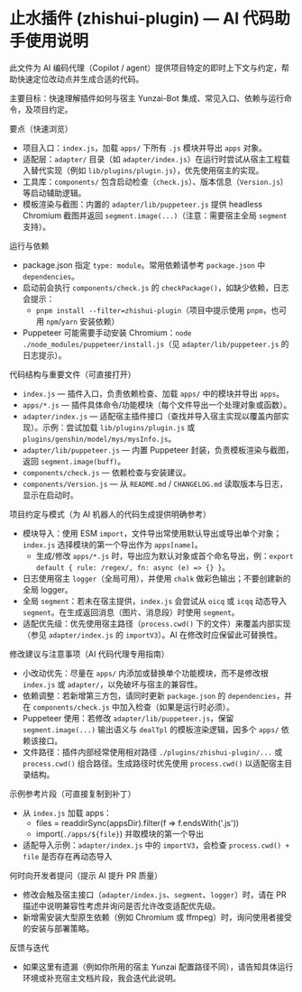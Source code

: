 # 止水插件 (zhishui-plugin) — AI 代码助手使用说明

此文件为 AI 编码代理（Copilot / agent）提供项目特定的即时上下文与约定，帮助快速定位改动点并生成合适的代码。

主要目标：快速理解插件如何与宿主 Yunzai-Bot 集成、常见入口、依赖与运行命令，及项目约定。

要点（快速浏览）
- 项目入口：`index.js`，加载 `apps/` 下所有 `.js` 模块并导出 `apps` 对象。
- 适配层：`adapter/` 目录（如 `adapter/index.js`）在运行时尝试从宿主工程载入替代实现（例如 `lib/plugins/plugin.js`），优先使用宿主的实现。
- 工具库：`components/` 包含启动检查（`check.js`）、版本信息（`Version.js`）等启动辅助逻辑。
- 模板渲染与截图：内置的 `adapter/lib/puppeteer.js` 提供 headless Chromium 截图并返回 `segment.image(...)`（注意：需要宿主全局 `segment` 支持）。

运行与依赖
- package.json 指定 `type: module`。常用依赖请参考 `package.json` 中 `dependencies`。
- 启动前会执行 `components/check.js` 的 `checkPackage()`，如缺少依赖，日志会提示：
  - `pnpm install --filter=zhishui-plugin`（项目中提示使用 `pnpm`，也可用 `npm`/`yarn` 安装依赖）
- Puppeteer 可能需要手动安装 Chromium：`node ./node_modules/puppeteer/install.js`（见 `adapter/lib/puppeteer.js` 的日志提示）。

代码结构与重要文件（可直接打开）
- `index.js` — 插件入口，负责依赖检查、加载 `apps/` 中的模块并导出 `apps`。
- `apps/*.js` — 插件具体命令/功能模块（每个文件导出一个处理对象或函数）。
- `adapter/index.js` — 适配宿主插件接口（查找并导入宿主实现以覆盖内部实现）。示例：尝试加载 `lib/plugins/plugin.js` 或 `plugins/genshin/model/mys/mysInfo.js`。
- `adapter/lib/puppeteer.js` — 内置 Puppeteer 封装，负责模板渲染与截图，返回 `segment.image(buff)`。
- `components/check.js` — 依赖检查与安装建议。
- `components/Version.js` — 从 `README.md` / `CHANGELOG.md` 读取版本与日志，显示在启动时。

项目约定与模式（为 AI 机器人的代码生成提供明确参考）
- 模块导入：使用 ESM `import`，文件导出常使用默认导出或导出单个对象；`index.js` 选择模块的第一个导出作为 `apps[name]`。
  - 生成/修改 `apps/*.js` 时，导出应为默认对象或首个命名导出，例：`export default { rule: /regex/, fn: async (e) => {} }`。
- 日志使用宿主 `logger`（全局可用），并使用 `chalk` 做彩色输出；不要创建新的全局 logger。
- 全局 `segment`：若未在宿主提供，`index.js` 会尝试从 `oicq` 或 `icqq` 动态导入 `segment`。在生成返回消息（图片、消息段）时使用 `segment`。
- 适配优先级：优先使用宿主路径（`process.cwd()` 下的文件）来覆盖内部实现（参见 `adapter/index.js` 的 `importV3`）。AI 在修改时应保留此可替换性。

修改建议与注意事项（AI 代码代理专用指南）
- 小改动优先：尽量在 `apps/` 内添加或替换单个功能模块，而不是修改根 `index.js` 或 `adapter/`，以免破坏与宿主的兼容性。
- 依赖调整：若新增第三方包，请同时更新 `package.json` 的 `dependencies`，并在 `components/check.js` 中加入检查（如果是运行时必须）。
- Puppeteer 使用：若修改 `adapter/lib/puppeteer.js`，保留 `segment.image(...)` 输出语义与 `dealTpl` 的模板渲染逻辑，因多个 `apps/` 依赖该接口。
- 文件路径：插件内部经常使用相对路径 `./plugins/zhishui-plugin/...` 或 `process.cwd()` 组合路径。生成路径时优先使用 `process.cwd()` 以适配宿主目录结构。

示例参考片段（可直接复制到补丁）
- 从 `index.js` 加载 apps：
  - files = readdirSync(appsDir).filter(f => f.endsWith('.js'))
  - import(`./apps/${file}`) 并取模块的第一个导出
- 适配导入示例：`adapter/index.js` 中的 `importV3`，会检查 `process.cwd() + file` 是否存在再动态导入

何时向开发者提问（提示 AI 提升 PR 质量）
- 修改会触及宿主接口（`adapter/index.js`、`segment`、`logger`）时，请在 PR 描述中说明兼容性考虑并询问是否允许改变适配优先级。
- 新增需安装大型原生依赖（例如 Chromium 或 ffmpeg）时，询问使用者接受的安装与部署策略。

反馈与迭代
- 如果这里有遗漏（例如你所用的宿主 Yunzai 配置路径不同），请告知具体运行环境或补充宿主文档片段，我会迭代此说明。
